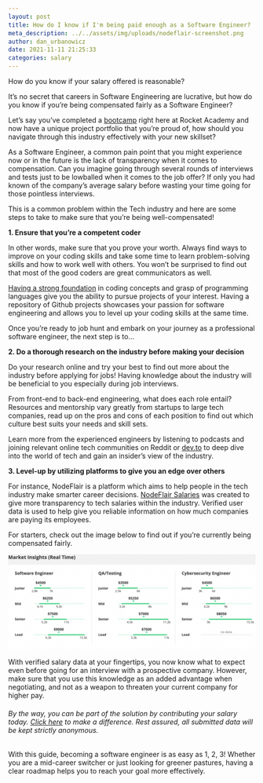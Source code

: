 ```yaml
---
layout: post
title: How do I know if I'm being paid enough as a Software Engineer?
meta_description: ../../assets/img/uploads/nodeflair-screenshot.png
author: dan_urbanowicz
date: 2021-11-11 21:25:33
categories: salary
---
```

How do you know if your salary offered is reasonable? 

It’s no secret that careers in Software Engineering are lucrative, but how do you know if you’re being compensated fairly as a Software Engineer?

Let’s say you’ve completed a [bootcamp](https://www.rocketacademy.co/courses/bootcamp) right here at Rocket Academy and now have a unique project portfolio that you’re proud of, how should you navigate through this industry effectively with your new skillset?

As a Software Engineer, a common pain point that you might experience now or in the future is the lack of transparency when it comes to compensation. Can you imagine going through several rounds of interviews and tests just to be lowballed when it comes to the job offer? If only you had known of the company’s average salary before wasting your time going for those pointless interviews.

This is a common problem within the Tech industry and here are some steps to take to make sure that you’re being well-compensated!

**1. Ensure that you’re a competent coder**

In other words, make sure that you prove your worth. Always find ways to improve on your coding skills and take some time to learn problem-solving skills and how to work well with others. You won’t be surprised to find out that most of the good coders are great communicators as well. 

[Having a strong foundation](https://www.rocketacademy.co/courses/basics) in coding concepts and grasp of programming languages give you the ability to pursue projects of your interest. Having a repository of Github projects showcases your passion for software engineering and allows you to level up your coding skills at the same time. 

Once you’re ready to job hunt and embark on your journey as a professional software engineer, the next step is to... 

**2. Do a thorough research on the industry before making your decision** 

Do your research online and try your best to find out more about the industry before applying for jobs! Having knowledge about the industry will be beneficial to you especially during job interviews.

From front-end to back-end engineering, what does each role entail? Resources and mentorship vary greatly from startups to large tech companies, read up on the pros and cons of each position to find out which culture best suits your needs and skill sets. 

Learn more from the experienced engineers by listening to podcasts and joining relevant online tech communities on Reddit or [dev.to](http://dev.to) to deep dive into the world of tech and gain an insider’s view of the industry. 

**3. Level-up by utilizing platforms to give you an edge over others**

For instance, NodeFlair is a platform which aims to help people in the tech industry make smarter career decisions. [NodeFlair Salaries](https://www.nodeflair.com/salaries?utm_source=rocketreach&utm_medium=content&utm_campaign=rr_article_softwareengineer) was created to give more transparency to tech salaries within the industry. Verified user data is used to help give you reliable information on how much companies are paying its employees.

For starters, check out the image below to find out if you’re currently being compensated fairly.

[![](/assets/img/uploads/nodeflair-screenshot.png)](https://www.nodeflair.com/salaries?utm_source=rocketreach&utm_medium=content&utm_campaign=rr_article_softwareengineer)


With verified salary data at your fingertips, you now know what to expect even before going for an interview with a prospective company. However, make sure that you use this knowledge as an added advantage when negotiating, and not as a weapon to threaten your current company for higher pay.

###### By the way, you can be part of the solution by contributing your salary today. [Click here](https://www.nodeflair.com/salaries/addsalary?utm_source=rocketreach&utm_medium=content&utm_campaign=rr_article_softwareengineer) to make a difference. Rest assured, all submitted data will be kept strictly anonymous. 

With this guide, becoming a software engineer is as easy as 1, 2, 3! Whether you are a mid-career switcher or just looking for greener pastures, having a clear roadmap helps you to reach your goal more effectively.